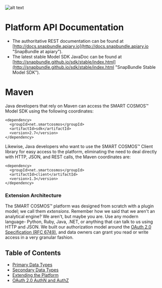 ![alt text](images/smartcosmos.png "SMART COSMOS Logo")

# Platform API Documentation
  * The authoritative REST documentation can be found at [http://docs.snapbundle.apiary.io](http://docs.snapbundle.apiary.io "SnapBundle at apiary").
  * The latest stable Model SDK JavaDoc can be found at [http://snapbundle.github.io/sdk/stable/index.html](http://snapbundle.github.io/sdk/stable/index.html "SnapBundle Stable Model SDK").

# Maven
Java developers that rely on Maven can access the SMART COSMOS™ Model SDK using the following coordinates:

    <dependency>
      <groupId>net.smartcosmos</groupId>
      <artifactId>sdk</artifactId>
      <version>2.7</version>
    </dependency>

Likewise, Java developers who want to use the SMART COSMOS™ Client library for easy access to the platform, eliminating
the need to deal directly with HTTP, JSON, and REST calls, the Maven coordinates are:

    <dependency>
      <groupId>net.smartcosmos</groupId>
      <artifactId>client</artifactId>
      <version>1.3</version>
    </dependency>

### Extension Architecture
The SMART COSMOS™ platform was designed from scratch with a plugin model; we call them *extensions*. Remember how we said
that we aren't an analytical engine? We aren't, but maybe you are. Use any modern language- Python, Ruby, Java, .NET, or
anything that can talk to us using HTTP and JSON. We built our authorization model around the
[OAuth 2.0 Specification (RFC 6749)](http://tools.ietf.org/html/rfc6749 "OAuth 2.0 Specification"), and data owners can
grant you read or write access in a very granular fashion.

## Table of Contents
  * [Primary Data Types](DATA_TYPES.md#primary "Primary Data Type")
  * [Secondary Data Types](DATA_TYPES.md#secondary "Secondary Data Type")
  * [Extending the Platform](EXTENSION_FRAMEWORK.md "Extension Framework")
  * [OAuth 2.0 AuthN and AuthZ](OAUTH_GUIDE.md "OAuth 2.0 with Extensions")
 
